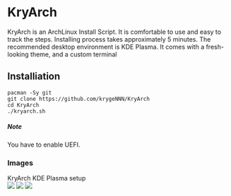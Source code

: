 # KryArch
KryArch is an ArchLinux Install Script. It is comfortable to use and easy to track the steps. Installing process takes approximately 5 minutes. The recommended desktop environment is KDE Plasma. It comes with a fresh-looking theme, and a custom terminal

## Installiation
```
pacman -Sy git
git clone https://github.com/krygeNNN/KryArch
cd KryArch
./kryarch.sh
```
##### Note
You have to enable UEFI.
<br>
### Images
KryArch KDE Plasma setup
<br>
<img src="https://i.hizliresim.com/a13zp43.png" />
<img src="https://i.hizliresim.com/j95m0p0.png" />
<img src="https://i.hizliresim.com/k4jypiu.png" />
